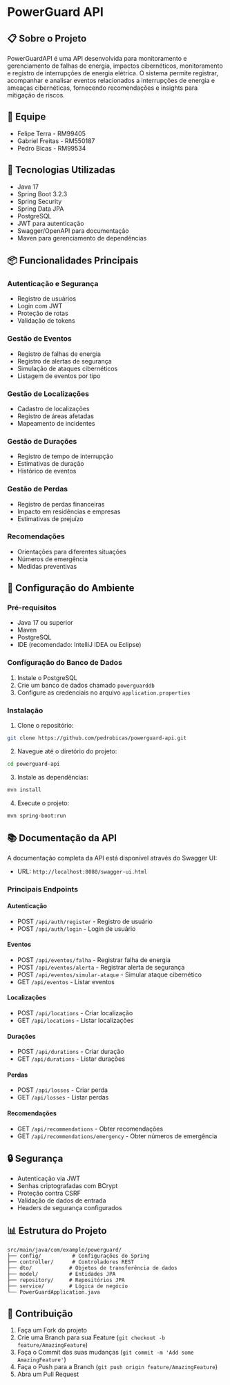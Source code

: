 # PowerGuard API

## 📋 Sobre o Projeto
PowerGuardAPI é uma API desenvolvida para monitoramento e gerenciamento de falhas de energia, impactos cibernéticos, monitoramento e registro de interrupções de energia elétrica. O sistema permite registrar, acompanhar e analisar eventos relacionados a interrupções de energia e ameaças cibernéticas, fornecendo recomendações e insights para mitigação de riscos.

## 👥 Equipe
- Felipe Terra - RM99405
- Gabriel Freitas - RM550187
- Pedro Bicas - RM99534

## 🚀 Tecnologias Utilizadas
- Java 17
- Spring Boot 3.2.3
- Spring Security
- Spring Data JPA
- PostgreSQL
- JWT para autenticação
- Swagger/OpenAPI para documentação
- Maven para gerenciamento de dependências

## 📦 Funcionalidades Principais

### Autenticação e Segurança
- Registro de usuários
- Login com JWT
- Proteção de rotas
- Validação de tokens

### Gestão de Eventos
- Registro de falhas de energia
- Registro de alertas de segurança
- Simulação de ataques cibernéticos
- Listagem de eventos por tipo

### Gestão de Localizações
- Cadastro de localizações
- Registro de áreas afetadas
- Mapeamento de incidentes

### Gestão de Durações
- Registro de tempo de interrupção
- Estimativas de duração
- Histórico de eventos

### Gestão de Perdas
- Registro de perdas financeiras
- Impacto em residências e empresas
- Estimativas de prejuízo

### Recomendações
- Orientações para diferentes situações
- Números de emergência
- Medidas preventivas

## 🔧 Configuração do Ambiente

### Pré-requisitos
- Java 17 ou superior
- Maven
- PostgreSQL
- IDE (recomendado: IntelliJ IDEA ou Eclipse)

### Configuração do Banco de Dados
1. Instale o PostgreSQL
2. Crie um banco de dados chamado `powerguarddb`
3. Configure as credenciais no arquivo `application.properties`

### Instalação
1. Clone o repositório:
```bash
git clone https://github.com/pedrobicas/powerguard-api.git
```

2. Navegue até o diretório do projeto:
```bash
cd powerguard-api
```

3. Instale as dependências:
```bash
mvn install
```

4. Execute o projeto:
```bash
mvn spring-boot:run
```

## 📚 Documentação da API
A documentação completa da API está disponível através do Swagger UI:
- URL: `http://localhost:8080/swagger-ui.html`

### Principais Endpoints

#### Autenticação
- POST `/api/auth/register` - Registro de usuário
- POST `/api/auth/login` - Login de usuário

#### Eventos
- POST `/api/eventos/falha` - Registrar falha de energia
- POST `/api/eventos/alerta` - Registrar alerta de segurança
- POST `/api/eventos/simular-ataque` - Simular ataque cibernético
- GET `/api/eventos` - Listar eventos

#### Localizações
- POST `/api/locations` - Criar localização
- GET `/api/locations` - Listar localizações

#### Durações
- POST `/api/durations` - Criar duração
- GET `/api/durations` - Listar durações

#### Perdas
- POST `/api/losses` - Criar perda
- GET `/api/losses` - Listar perdas

#### Recomendações
- GET `/api/recommendations` - Obter recomendações
- GET `/api/recommendations/emergency` - Obter números de emergência

## 🔒 Segurança
- Autenticação via JWT
- Senhas criptografadas com BCrypt
- Proteção contra CSRF
- Validação de dados de entrada
- Headers de segurança configurados

## 📊 Estrutura do Projeto
```
src/main/java/com/example/powerguard/
├── config/          # Configurações do Spring
├── controller/      # Controladores REST
├── dto/            # Objetos de transferência de dados
├── model/          # Entidades JPA
├── repository/     # Repositórios JPA
├── service/        # Lógica de negócio
└── PowerGuardApplication.java
```

## 🤝 Contribuição
1. Faça um Fork do projeto
2. Crie uma Branch para sua Feature (`git checkout -b feature/AmazingFeature`)
3. Faça o Commit das suas mudanças (`git commit -m 'Add some AmazingFeature'`)
4. Faça o Push para a Branch (`git push origin feature/AmazingFeature`)
5. Abra um Pull Request
